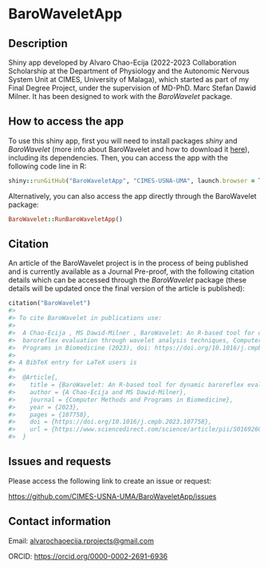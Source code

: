 # BaroWaveletApp

## Description

Shiny app developed by Alvaro Chao-Ecija (2022-2023 Collaboration Scholarship at the Department of Physiology and the Autonomic Nervous System Unit at CIMES, University of Malaga), which started as part of my Final Degree Project, under the supervision of MD-PhD. Marc Stefan Dawid Milner. It has been designed to work
with the *BaroWavelet* package.

## How to access the app

To use this shiny app, first you will need to install packages *shiny* and *BaroWavelet* (more info about BaroWavelet and how to download it [here](https://github.com/CIMES-USNA-UMA/BaroWavelet)), including its dependencies. Then, you can access the app with 
the following code line in R:

```ruby
shiny::runGitHub("BaroWaveletApp", "CIMES-USNA-UMA", launch.browser = TRUE)
```

Alternatively, you can also access the app directly through the BaroWavelet package:

```ruby
BaroWavelet::RunBaroWaveletApp()
```

## Citation

An article of the BaroWavelet project is in the process of being published and is currently available as a Journal Pre-proof, with the following citation details which can be accessed through the *BaroWavelet* package (these details will be updated once the final version of the article is published):

```ruby
citation("BaroWavelet")
#>
#> To cite BaroWavelet in publications use:
#>
#>  A Chao-Ecija , MS Dawid-Milner , BaroWavelet: An R-based tool for dynamic
#>  baroreflex evaluation through wavelet analysis techniques, Computer Methods and
#>  Programs in Biomedicine (2023), doi: https://doi.org/10.1016/j.cmpb.2023.107758
#>
#> A BibTeX entry for LaTeX users is
#>
#>  @Article{,
#>    title = {BaroWavelet: An R-based tool for dynamic baroreflex evaluation through wavelet analysis techniques},
#>    author = {A Chao-Ecija and MS Dawid-Milner},
#>    journal = {Computer Methods and Programs in Biomedicine},
#>    year = {2023},
#>    pages = {107758},
#>    doi = {https://doi.org/10.1016/j.cmpb.2023.107758},
#>    url = {https://www.sciencedirect.com/science/article/pii/S0169260723004248},
#>  }
```



## Issues and requests

Please access the following link to create an issue or request:

https://github.com/CIMES-USNA-UMA/BaroWaveletApp/issues

## Contact information

Email: alvarochaoecija.rprojects@gmail.com

ORCID: https://orcid.org/0000-0002-2691-6936
